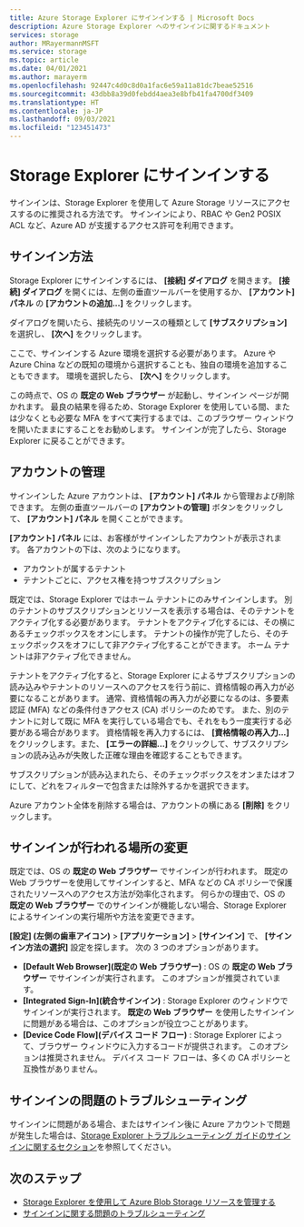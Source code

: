 ```yaml
---
title: Azure Storage Explorer にサインインする | Microsoft Docs
description: Azure Storage Explorer へのサインインに関するドキュメント
services: storage
author: MRayermannMSFT
ms.service: storage
ms.topic: article
ms.date: 04/01/2021
ms.author: marayerm
ms.openlocfilehash: 92447c4d0c8d0a1fac6e59a11a81dc7beae52516
ms.sourcegitcommit: 43dbb8a39d0febdd4aea3e8bfb41fa4700df3409
ms.translationtype: HT
ms.contentlocale: ja-JP
ms.lasthandoff: 09/03/2021
ms.locfileid: "123451473"
---
```

# <a name="sign-in-to-storage-explorer"></a>Storage Explorer にサインインする

サインインは、Storage Explorer を使用して Azure Storage リソースにアクセスするのに推奨される方法です。 サインインにより、RBAC や Gen2 POSIX ACL など、Azure AD が支援するアクセス許可を利用できます。 

## <a name="how-to-sign-in"></a>サインイン方法

Storage Explorer にサインインするには、 **[接続] ダイアログ** を開きます。 **[接続] ダイアログ** を開くには、左側の垂直ツールバーを使用するか、 **[アカウント] パネル** の **[アカウントの追加...]** をクリックします。

ダイアログを開いたら、接続先のリソースの種類として **[サブスクリプション]** を選択し、 **[次へ]** をクリックします。

ここで、サインインする Azure 環境を選択する必要があります。 Azure や Azure China などの既知の環境から選択することも、独自の環境を追加することもできます。 環境を選択したら、 **[次へ]** をクリックします。

この時点で、OS の **既定の Web ブラウザー** が起動し、サインイン ページが開かれます。 最良の結果を得るため、Storage Explorer を使用している間、または少なくとも必要な MFA をすべて実行するまでは、このブラウザー ウィンドウを開いたままにすることをお勧めします。 サインインが完了したら、Storage Explorer に戻ることができます。

## <a name="managing-accounts"></a>アカウントの管理

サインインした Azure アカウントは、 **[アカウント] パネル** から管理および削除できます。 左側の垂直ツールバーの **[アカウントの管理]** ボタンをクリックして、 **[アカウント] パネル** を開くことができます。

**[アカウント] パネル** には、お客様がサインインしたアカウントが表示されます。 各アカウントの下は、次のようになります。
- アカウントが属するテナント
- テナントごとに、アクセス権を持つサブスクリプション

既定では、Storage Explorer ではホーム テナントにのみサインインします。 別のテナントのサブスクリプションとリソースを表示する場合は、そのテナントをアクティブ化する必要があります。 テナントをアクティブ化するには、その横にあるチェックボックスをオンにします。 テナントの操作が完了したら、そのチェックボックスをオフにして非アクティブ化することができます。 ホーム テナントは非アクティブ化できません。

テナントをアクティブ化すると、Storage Explorer によるサブスクリプションの読み込みやテナントのリソースへのアクセスを行う前に、資格情報の再入力が必要になることがあります。 通常、資格情報の再入力が必要になるのは、多要素認証 (MFA) などの条件付きアクセス (CA) ポリシーのためです。 また、別のテナントに対して既に MFA を実行している場合でも、それをもう一度実行する必要がある場合があります。 資格情報を再入力するには、 **[資格情報の再入力...]** をクリックします。また、 **[エラーの詳細...]** をクリックして、サブスクリプションの読み込みが失敗した正確な理由を確認することもできます。

サブスクリプションが読み込まれたら、そのチェックボックスをオンまたはオフにして、どれをフィルターで包含または除外するかを選択できます。

Azure アカウント全体を削除する場合は、アカウントの横にある **[削除]** をクリックします。

## <a name="changing-where-sign-in-happens"></a>サインインが行われる場所の変更

既定では、OS の **既定の Web ブラウザー** でサインインが行われます。 既定の Web ブラウザーを使用してサインインすると、MFA などの CA ポリシーで保護されたリソースへのアクセス方法が効率化されます。 何らかの理由で、OS の **既定の Web ブラウザー** でのサインインが機能しない場合、Storage Explorer によるサインインの実行場所や方法を変更できます。

**[設定] (左側の歯車アイコン)**  >  **[アプリケーション]**  >  **[サインイン]** で、 **[サインイン方法の選択]** 設定を探します。 次の 3 つのオプションがあります。
- **[Default Web Browser]\(既定の Web ブラウザー\)** : OS の **既定の Web ブラウザー** でサインインが実行されます。 このオプションが推奨されています。
- **[Integrated Sign-In]\(統合サインイン\)** : Storage Explorer のウィンドウでサインインが実行されます。 **既定の Web ブラウザー** を使用したサインインに問題がある場合は、このオプションが役立つことがあります。
- **[Device Code Flow]\(デバイス コード フロー\)** : Storage Explorer によって、ブラウザー ウィンドウに入力するコードが提供されます。 このオプションは推奨されません。 デバイス コード フローは、多くの CA ポリシーと互換性がありません。

## <a name="troubleshooting-sign-in-issues"></a>サインインの問題のトラブルシューティング

サインインに問題がある場合、またはサインイン後に Azure アカウントで問題が発生した場合は、[Storage Explorer トラブルシューティング ガイドのサインインに関するセクション](./storage-explorer-troubleshooting.md#sign-in-issues)を参照してください。

## <a name="next-steps"></a>次のステップ

* [Storage Explorer を使用して Azure Blob Storage リソースを管理する](../../vs-azure-tools-storage-explorer-blobs.md)
* [サインインに関する問題のトラブルシューティング](./storage-explorer-troubleshooting.md#sign-in-issues)

